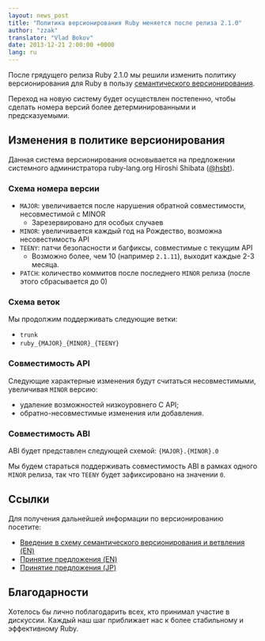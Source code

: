 ```yaml
---
layout: news_post
title: "Политика версионирования Ruby меняется после релиза 2.1.0"
author: "zzak"
translator: "Vlad Bokov"
date: 2013-12-21 2:00:00 +0000
lang: ru
---
```


После грядущего релиза Ruby 2.1.0 мы решили изменить политику версионирования
для Ruby в пользу [семантического версионирования](http://semver.org/).

Переход на новую систему будет осуществлен постепенно, чтобы сделать
номера версий более детерминированными и предсказуемыми.

## Изменения в политике версионирования

Данная система версионирования основывается на предложении системного
администратора ruby-lang.org Hiroshi Shibata ([@hsbt](https://twitter.com/hsbt)).

### Схема номера версии

* `MAJOR`: увеличивается после нарушения обратной совместимости, несовместимой с MINOR
  * Зарезервировано для особых случаев
* `MINOR`: увеличивается каждый год на Рождество, возможна несовестимость API
* `TEENY`: патчи безопасности и багфиксы, совместимые с текущим API
  * Возможно более, чем 10 (например `2.1.11`), выходит каждые 2-3 месяца.
* `PATCH`: количество коммитов после последнего `MINOR` релиза (после этого сбрасывается до 0)

### Схема веток

Мы продолжим поддерживать следующие ветки:

* `trunk`
* `ruby_{MAJOR}_{MINOR}_{TEENY}`

### Совместимость API

Следующие характерные изменения будут считаться несовместимыми,
увеличивая `MINOR` версию:

* yдаление возможностей низкоуровнего С API;
* oбратно-несовместимые изменения или добавления.

### Совместимость ABI

ABI будет представлен следующей схемой: `{MAJOR}.{MINOR}.0`

Мы будем стараться поддерживать совместимость ABI в рамках одного `MINOR`
релиза, так что `TEENY` будет зафиксировано на значении `0`.

## Ссылки

Для получения дальнейшей информации по версионированию посетите:

* [Введение в схему семантического версионирования и ветвления (EN)](http://bugs.ruby-lang.org/issues/8835)
* [Принятие предложения (EN)](https://gist.github.com/sorah/7803201)
* [Принятие предложения (JP)](https://gist.github.com/hsbt/7719305)

## Благодарности

Хотелось бы лично поблагодарить всех, кто принимал участие в дискуссии.
Каждый наш шаг приближает нас к более стабильному и эффективному Ruby.
